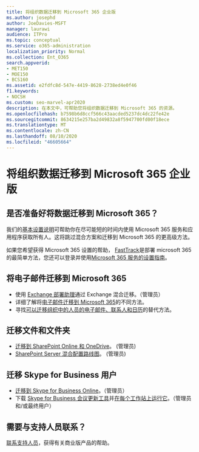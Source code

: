 ```yaml
---
title: 将组织数据迁移到 Microsoft 365 企业版
ms.author: josephd
author: JoeDavies-MSFT
manager: laurawi
audience: ITPro
ms.topic: conceptual
ms.service: o365-administration
localization_priority: Normal
ms.collection: Ent_O365
search.appverid:
- MET150
- MOE150
- BCS160
ms.assetid: e2fdfc8d-547e-4419-8628-2738ed4e0f46
f1.keywords:
- NOCSH
ms.custom: seo-marvel-apr2020
description: 在本文中，可帮助您将组织数据迁移到 Microsoft 365 的资源。
ms.openlocfilehash: b7598b6d8ccf566c43aacded5237dc4dc22fe42e
ms.sourcegitcommit: 8634215e257ba2d49832a8f5947700fd00f18ece
ms.translationtype: MT
ms.contentlocale: zh-CN
ms.lasthandoff: 08/10/2020
ms.locfileid: "46605664"
---
```

# <a name="migrate-your-organization-data-to-microsoft-365-enterprise"></a>将组织数据迁移到 Microsoft 365 企业版

## <a name="ready-to-migrate-your-data-to-microsoft-365"></a>是否准备好将数据迁移到 Microsoft 365？

我们的[基本设置说明](https://support.office.com/article/Set-up-Office-365-for-business-6a3a29a0-e616-4713-99d1-15eda62d04fa)可帮助你在尽可能短的时间内使用 Microsoft 365 服务和应用程序获取所有人。这将跳过混合方案和迁移到 Microsoft 365 的更高级方法。 
  
如果您希望获得 Microsoft 365 设置的帮助， [FastTrack](https://fasttrack.microsoft.com/office)是部署 microsoft 365 的最简单方法，您还可以登录并使用[Microsoft 365 服务的设置指南](setup-guides-for-office-365.md)。

## <a name="migrate-email-to-microsoft-365"></a>将电子邮件迁移到 Microsoft 365
- 使用 [Exchange 部署助理](https://technet.microsoft.com/exdeploy2013)通过 Exchange 混合迁移。（管理员）
- 详细了解将[电子邮件迁移到 Microsoft 365](https://support.office.com/article/Ways-to-migrate-multiple-email-accounts-to-Office-365-0a4913fe-60fb-498f-9155-a86516418842)的不同方法。
- 寻找[可以迁移组织中的人员的电子邮件、联系人和日历](https://support.office.com/article/Migrate-email-and-contacts-to-Office-365-for-business-a3e3bddb-582e-4133-8670-e61b9f58627e)的替代方法。

## <a name="migrate-files-and-folders"></a>迁移文件和文件夹
- [迁移到 SharePoint Online 和 OneDrive](https://docs.microsoft.com/sharepointmigration/migrate-to-sharepoint-online)。  (管理员) 
- [SharePoint Server 混合配置路线图](https://docs.microsoft.com/SharePoint/hybrid/configuration-roadmaps)。  (管理员) 

## <a name="migrate-skype-for-business-users"></a>迁移 Skype for Business 用户
- [迁移到 Skype for Business Online](https://technet.microsoft.com/library/jj204969.aspx)。（管理员）
- 下载 [Skype for Business 会议更新工具](https://www.microsoft.com/download/details.aspx?id=51659)并[在每个工作站上运行它](https://support.office.com/article/Meeting-Update-Tool-for-Skype-for-Business-and-Lync-2b525fe6-ed0f-4331-b533-c31546fcf4d4)。（管理员和/或最终用户）
  
## <a name="need-to-talk-to-support"></a>需要与支持人员联系？
[联系支持人员](https://support.office.com/article/32a17ca7-6fa0-4870-8a8d-e25ba4ccfd4b)，获得有关商业版产品的帮助。
